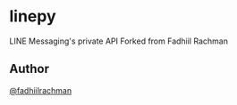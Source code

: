 # linepy
LINE Messaging's private API Forked from Fadhiil Rachman
## Author
 [@fadhiilrachman](https://github.com/fadhiilrachman/line-py)
